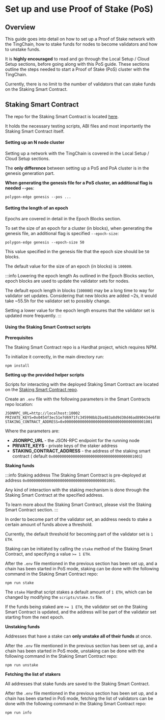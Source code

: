 # Set up and use Proof of Stake (PoS)

## Overview <a href="#overview" id="overview"></a>

This guide goes into detail on how to set up a Proof of Stake network with the TingChain, how to stake funds for nodes to become validators and how to unstake funds.

It is **highly encouraged** to read and go through the Local Setup / Cloud Setup sections, before going along with this PoS guide. These sections outline the steps needed to start a Proof of Stake (PoS) cluster with the TingChain.

Currently, there is no limit to the number of validators that can stake funds on the Staking Smart Contract.

## Staking Smart Contract <a href="#staking-smart-contract" id="staking-smart-contract"></a>

The repo for the Staking Smart Contract is located [here](https://github.com/0xPolygon/staking-contracts).

It holds the necessary testing scripts, ABI files and most importantly the Staking Smart Contract itself.

#### Setting up an N node cluster <a href="#setting-up-an-n-node-cluster" id="setting-up-an-n-node-cluster"></a>

Setting up a network with the TingChain is covered in the Local Setup / Cloud Setup sections.

The **only difference** between setting up a PoS and PoA cluster is in the genesis generation part.

**When generating the genesis file for a PoS cluster, an additional flag is needed `--pos`**:



```
polygon-edge genesis --pos ...
```

#### Setting the length of an epoch <a href="#setting-the-length-of-an-epoch" id="setting-the-length-of-an-epoch"></a>

Epochs are covered in detail in the Epoch Blocks section.

To set the size of an epoch for a cluster (in blocks), when generating the genesis file, an additional flag is specified `--epoch-size`:



```
polygon-edge genesis --epoch-size 50
```

This value specified in the genesis file that the epoch size should be `50` blocks.

The default value for the size of an epoch (in blocks) is `100000`.

:::info Lowering the epoch length As outlined in the Epoch Blocks section, epoch blocks are used to update the validator sets for nodes.

The default epoch length in blocks (`100000`) may be a long time to way for validator set updates. Considering that new blocks are added \~2s, it would take \~55.5h for the validator set to possibly change.

Setting a lower value for the epoch length ensures that the validator set is updated more frequently. :::

#### Using the Staking Smart Contract scripts <a href="#using-the-staking-smart-contract-scripts" id="using-the-staking-smart-contract-scripts"></a>

**Prerequisites**

The Staking Smart Contract repo is a Hardhat project, which requires NPM.

To initialize it correctly, in the main directory run:



```
npm install
```

**Setting up the provided helper scripts**

Scripts for interacting with the deployed Staking Smart Contract are located on the [Staking Smart Contract repo](https://github.com/0xPolygon/staking-contracts).

Create an `.env` file with the following parameters in the Smart Contracts repo location:



```
JSONRPC_URL=http://localhost:10002
PRIVATE_KEYS=0x0454f3ec51e7d6971fc345998bb2ba483a8d9d30d46ad890434e6f88ecb97544
STAKING_CONTRACT_ADDRESS=0x0000000000000000000000000000000000001001
```

Where the parameters are:

* **JSONRPC\_URL** - the JSON-RPC endpoint for the running node
* **PRIVATE\_KEYS** - private keys of the staker address
* **STAKING\_CONTRACT\_ADDRESS** - the address of the staking smart contract ( default `0x0000000000000000000000000000000000001001`)

**Staking funds**

:::info Staking address The Staking Smart Contract is pre-deployed at address `0x0000000000000000000000000000000000001001`.

Any kind of interaction with the staking mechanism is done through the Staking Smart Contract at the specified address.

To learn more about the Staking Smart Contract, please visit the Staking Smart Contract section. :::

In order to become part of the validator set, an address needs to stake a certain amount of funds above a threshold.

Currently, the default threshold for becoming part of the validator set is `1 ETH`.

Staking can be initiated by calling the `stake` method of the Staking Smart Contract, and specifying a value `>= 1 ETH`.

After the `.env` file mentioned in the previous section has been set up, and a chain has been started in PoS mode, staking can be done with the following command in the Staking Smart Contract repo:



```
npm run stake
```

The `stake` Hardhat script stakes a default amount of `1 ETH`, which can be changed by modifying the `scripts/stake.ts` file.

If the funds being staked are `>= 1 ETH`, the validator set on the Staking Smart Contract is updated, and the address will be part of the validator set starting from the next epoch.

**Unstaking funds**

Addresses that have a stake can **only unstake all of their funds** at once.

After the `.env` file mentioned in the previous section has been set up, and a chain has been started in PoS mode, unstaking can be done with the following command in the Staking Smart Contract repo:



```
npm run unstake
```

**Fetching the list of stakers**

All addresses that stake funds are saved to the Staking Smart Contract.

After the `.env` file mentioned in the previous section has been set up, and a chain has been started in PoS mode, fetching the list of validators can be done with the following command in the Staking Smart Contract repo:



```
npm run info
```
